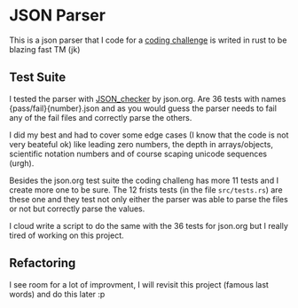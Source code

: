 # JSON Parser

This is a json parser that I code for a [coding challenge](https://codingchallenges.fyi/challenges/challenge-json-parser/) is writed in rust to be blazing fast TM (jk)

## Test Suite

I tested the parser with [JSON_checker](https://www.json.org/JSON_checker/) by json.org.
Are 36 tests with names {pass/fail}{number}.json and as you would guess the parser needs to fail any of the fail files and correctly parse the others.

I did my best and had to cover some edge cases (I know that the code is not very beateful ok) like leading zero numbers, the depth in arrays/objects, scientific notation numbers and of course scaping unicode sequences (urgh).

Besides the json.org test suite the coding challeng has more 11 tests and I create more one to be sure.
The 12 frists tests (in the file `src/tests.rs`) are these one and they test not only either the parser was able to parse the files or not but correctly parse the values.

I cloud write a script to do the same with the 36 tests for json.org but I really tired of working on this project.

## Refactoring

I see room for a lot of improvment, I will revisit this project (famous last words) and do this later :p
